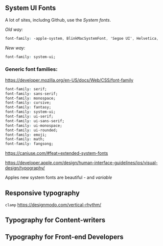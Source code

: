 

## System UI Fonts

A lot of sites, includng Github, use the _System fonts_.

_Old way:_
```css
font-family: -apple-system, BlinkMacSystemFont, 'Segoe UI', Helvetica, Arial, sans-serif;
```

_New way:_
```css
font-family: system-ui;
```

### Generic font families:
https://developer.mozilla.org/en-US/docs/Web/CSS/font-family

```css
font-family: serif;
font-family: sans-serif;
font-family: monospace;
font-family: cursive;
font-family: fantasy;
font-family: system-ui;
font-family: ui-serif; 
font-family: ui-sans-serif; 
font-family: ui-monospace; 
font-family: ui-rounded; 
font-family: emoji;
font-family: math;
font-family: fangsong;
```

https://caniuse.com/#feat=extended-system-fonts


https://developer.apple.com/design/human-interface-guidelines/ios/visual-design/typography/

Apples new system fonts are beautiful - and _variable_

## Responsive typography
`clamp`
https://designmodo.com/vertical-rhythm/


## Typography for Content-writers



## Typography for Front-end Developers